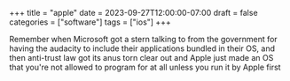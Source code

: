 +++
title = "apple"
date = 2023-09-27T12:00:00-07:00
draft = false
categories = ["software"]
tags = ["ios"]
+++

Remember when Microsoft got a stern talking to from the government for having the audacity to include their applications bundled in their OS, and then anti-trust law got its anus torn clear out and Apple just made an OS that you're not allowed to program for at all unless you run it by Apple first